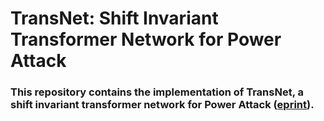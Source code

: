 # TransNet: Shift Invariant Transformer Network for Power Attack

### This repository contains the implementation of TransNet, a shift invariant transformer network for Power Attack ([eprint](https://eprint.iacr.org/2021/827)).
